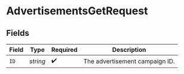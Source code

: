 # AdvertisementsGetRequest


## Fields

| Field                          | Type                           | Required                       | Description                    |
| ------------------------------ | ------------------------------ | ------------------------------ | ------------------------------ |
| `ID`                           | *string*                       | :heavy_check_mark:             | The advertisement campaign ID. |